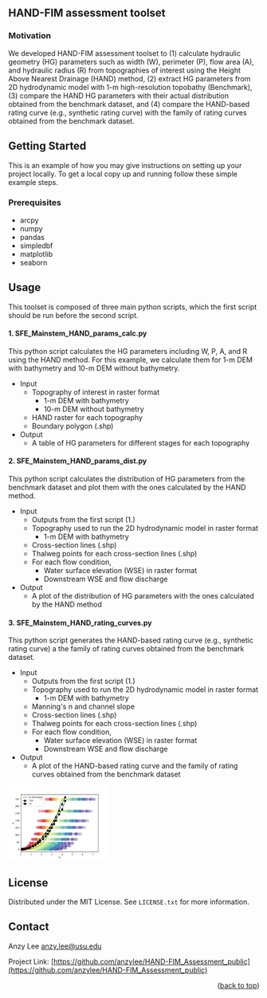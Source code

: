 



<!-- ABOUT THE PROJECT -->
## HAND-FIM assessment toolset

### Motivation

We developed HAND-FIM assessment toolset to (1) calculate hydraulic geometry (HG) parameters such as width (W), perimeter (P), flow area (A), and hydraulic radius (R) from topographies of interest using the Height Above Nearest Drainage (HAND) method, (2) extract HG parameters from 2D hydrodynamic model with 1-m high-resolution topobathy (Benchmark), (3) compare the HAND HG parameters with their actual distribution obtained from the benchmark dataset, and (4) compare the HAND-based rating curve (e.g., synthetic rating curve) with the family of rating curves obtained from the benchmark dataset.


<!-- GETTING STARTED -->
## Getting Started

This is an example of how you may give instructions on setting up your project locally.
To get a local copy up and running follow these simple example steps.

### Prerequisites

* arcpy
* numpy
* pandas
* simpledbf
* matplotlib
* seaborn


<!-- USAGE EXAMPLES -->
## Usage

This toolset is composed of three main python scripts, which the first script should be run before the second script.

#### 1. SFE_Mainstem_HAND_params_calc.py
This python script calculates the HG parameters including W, P, A, and R using the HAND method. For this example, we calculate them for 1-m DEM with bathymetry and 10-m DEM without bathymetry.
- Input
    - Topography of interest in raster format
        - 1-m DEM with bathymetry
        - 10-m DEM without bathymetry
    - HAND raster for each topography
    - Boundary polygon (.shp)
- Output
    - A table of HG parameters for different stages for each topography

#### 2. SFE_Mainstem_HAND_params_dist.py
This python script calculates the distribution of HG parameters from the benchmark dataset and plot them with the ones calculated by the HAND method.
- Input
    - Outputs from the first script (1.)
    - Topography used to run the 2D hydrodynamic model in raster format
        - 1-m DEM with bathymetry
    - Cross-section lines (.shp)
    - Thalweg points for each cross-section lines (.shp)
    - For each flow condition,
        - Water surface elevation (WSE) in raster format
        - Downstream WSE and flow discharge 
- Output
    - A plot of the distribution of HG parameters with the ones calculated by the HAND method

#### 3. SFE_Mainstem_HAND_rating_curves.py
This python script generates the HAND-based rating curve (e.g., synthetic rating curve) a the family of rating curves obtained from the benchmark dataset.
- Input
    - Outputs from the first script (1.) 
    - Topography used to run the 2D hydrodynamic model in raster format
        - 1-m DEM with bathymetry
    - Manning's n and channel slope 
    - Cross-section lines (.shp)
    - Thalweg points for each cross-section lines (.shp)
    - For each flow condition,
        - Water surface elevation (WSE) in raster format
        - Downstream WSE and flow discharge 
- Output
    - A plot of the HAND-based rating curve and the family of rating curves obtained from the benchmark dataset

<!-- ![output3](/codes/SFE_Leggett_hand_param_calc/HAND_BM/SRCs_extended.png) -->
<img src="/codes/SFE_Leggett_hand_param_calc/HAND_BM/SRCs_extended.png" alt="output3" width="200"/>


<!-- ROADMAP 

## Roadmap

- [x] Add Changelog
- [x] Add back to top links
- [ ] Add Additional Templates w/ Examples
- [ ] Add "components" document to easily copy & paste sections of the readme
- [ ] Multi-language Support
    - [ ] Chinese
    - [ ] Spanish
-->


<!-- CONTRIBUTING 
## Contributing

Contributions are what make the open source community such an amazing place to learn, inspire, and create. Any contributions you make are **greatly appreciated**.

If you have a suggestion that would make this better, please fork the repo and create a pull request. You can also simply open an issue with the tag "enhancement".
Don't forget to give the project a star! Thanks again!

1. Fork the Project
2. Create your Feature Branch (`git checkout -b feature/AmazingFeature`)
3. Commit your Changes (`git commit -m 'Add some AmazingFeature'`)
4. Push to the Branch (`git push origin feature/AmazingFeature`)
5. Open a Pull Request
-->

<!-- LICENSE -->
## License

Distributed under the MIT License. See `LICENSE.txt` for more information.



<!-- CONTACT -->
## Contact

Anzy Lee anzy.lee@usu.edu

Project Link: [https://github.com/anzylee/HAND-FIM_Assessment_public](https://github.com/anzylee/HAND-FIM_Assessment_public)


<!-- ACKNOWLEDGMENTS 
## Acknowledgments

Use this space to list resources you find helpful and would like to give credit to. I've included a few of my favorites to kick things off!

* [Choose an Open Source License](https://choosealicense.com)
* [GitHub Emoji Cheat Sheet](https://www.webpagefx.com/tools/emoji-cheat-sheet)
* [Malven's Flexbox Cheatsheet](https://flexbox.malven.co/)
* [Malven's Grid Cheatsheet](https://grid.malven.co/)
* [Img Shields](https://shields.io)
* [GitHub Pages](https://pages.github.com)
* [Font Awesome](https://fontawesome.com)
* [React Icons](https://react-icons.github.io/react-icons/search)
-->

<p align="right">(<a href="#readme-top">back to top</a>)</p>

